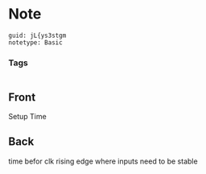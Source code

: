 # Note
```
guid: jL{ys3stgm
notetype: Basic
```

### Tags
```
```

## Front
Setup Time

## Back
time befor clk rising edge where inputs need to be stable
